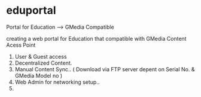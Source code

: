 # eduportal
Portal for Education --> GMedia Compatible 

creating a web portal for Education that compatible with GMedia Content Acess Point
1. User & Guest access
2. Decentralized Content.
3. Manual Content Sync.. ( Download via FTP server depent on Serial No. & GMedia Model no )
4. Web Admin for networking setup..
5. 

